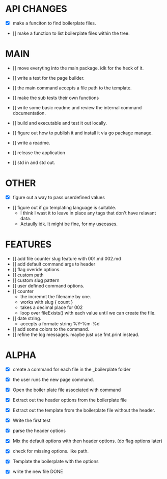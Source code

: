 
# API CHANGES

- [x] make a funciton to find boilerplate files.
- [] make a function to list boilerplate files within the tree.


# MAIN

- [] move everyting into the main package. idk for the heck of it.
- [] write a test for the page builder.
- [] the main command accepts a file path to the template.
- [] make the sub tests their own functions

- [] write some basic readme and review the internal command documentation.
- [] build and executable and test it out locally.
- [] figure out how to publish it and install it via go package manage.
- [] write a readme.
- [] release the application

- [] std in and std out.

# OTHER

- [x] figure out a way to pass userdefined values

- [] figure out if go templating language is suitable.
    - I think I wast it to leave in place any tags that don't have relavant data.
    - Actaully idk. It might be fine, for my usecases.

# FEATURES

- [] add file counter slug feature with 001.md 002.md
- [] add default command args to header
- [] flag overide options.
- [] custom path
- [] custom slug pattern
- [] user defined command options.
- [] counter
    - the incremnt the filename by one.
    - works with slug { count }
    - takes a decimal place for 002
    - loop over fileExists() with each value until we can create the file.
- [] date string.
    - accepts a formate string %Y-%m-%d
- [] add some colors to the command.
- [] refine the log messages. maybe just use fmt.print instead.



# ALPHA 

- [x] create a command for each file in the _boilerplate folder
- [x] the user runs the new page command.
- [x] Open the boiler plate file associated with command
- [x] Extract out the header options from the boilerplate file
- [x] Extract out the template from the boilerplate file without the header.
- [x] Write the first test
- [x] parse the header options
- [x] Mix the default options with then header options. (do flag options later)
- [x] check for missing options. like path.
- [x] Template the boilerplate with the options
- [x] write the new file
DONE

